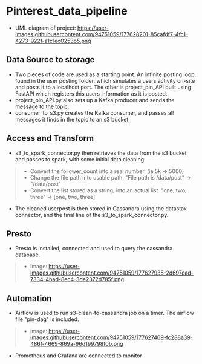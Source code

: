 # Pinterest_data_pipeline
- UML diagram of project: https://user-images.githubusercontent.com/94751059/177628201-85cafdf7-4fc1-4273-922f-a1c1ec0253b5.png
## Data Source to storage
- Two pieces of code are used as a starting point. An infinite posting loop, found in the user posting folder, which simulates a users activity on-site and posts it to a localhost port. The other is project_pin_API built using FastAPI which registers this users information as it is posted.
- project_pin_API.py also sets up a Kafka producer and sends the message to the topic.
- consumer_to_s3.py creates the Kafka consumer, and passes all messages it finds in the topic to an s3 bucket.
## Access and Transform
- s3_to_spark_connector.py then retrieves the data from the s3 bucket and passes to spark, with some initial data cleaning:
> - Convert the follower_count into a real number. (ie 5k -> 5000) 
> - Change the file path into usable path. "File path is /data/post" -> "/data/post"
> - Convert the list stored as a string, into an actual list. "one, two, three" -> [one, two, three]
- The cleaned userpost is then stored in Cassandra using the datastax connector, and the final line of the s3_to_spark_connector.py.
## Presto
- Presto is installed, connected and used to query the cassandra database.
> - image: https://user-images.githubusercontent.com/94751059/177627935-2d697ead-7334-4bad-8ec4-3de2372d785f.png
## Automation
- Airflow is used to run s3-clean-to-cassandra job on a timer. The airflow file "pin-dag" is included.
> - image: https://user-images.githubusercontent.com/94751059/177627469-fc288a39-486f-4669-869a-96d199798f0b.png
- Prometheus and Grafana are connected to monitor
